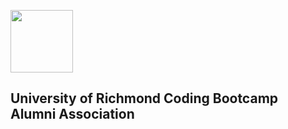 <p align="left">
  <img src="https://www.richmond.edu/_KP4_assets/svgs/Richmond_Shield_web_noR.svg" width="100" height="100"/>
</p>

## University of Richmond Coding Bootcamp Alumni Association




